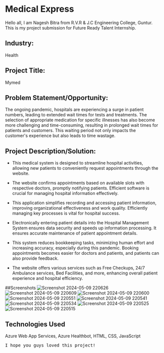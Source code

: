 # Medical Express
Hello all, I am Nagesh Bitra from R.V.R & J.C Engineering College, Guntur. 
This is my project submission for Future Ready Talent Internship.

## Industry:
Health

## Project Title:
Mymed

## Problem Statement/Opportunity:

 The ongoing pandemic, hospitals are experiencing a surge in patient numbers, leading to extended wait times for tests and treatments. The selection of appropriate medication for specific illnesses has also become more challenging and time-consuming, resulting in prolonged wait times for patients and customers. This waiting period not only impacts the customer's experience but also leads to time wastage. 

## Project Description/Solution:
- This medical system is designed to streamline hospital activities, allowing new patients to conveniently request appointments through the website.

- The website confirms appointments based on available slots with respective doctors, promptly notifying patients. Efficient software is crucial for managing hospital information effectively.
- This application simplifies recording and accessing patient information, improving organizational effectiveness and work quality. Efficiently managing key processes is vital for hospital success.
- Electronically entering patient details into the Hospital Management System ensures data security and speeds up information processing. It ensures accurate maintenance of patient appointment details.
- This system reduces bookkeeping tasks, minimizing human effort and increasing accuracy, especially during this pandemic. Booking appointments becomes easier for  doctors and patients, and patients can also provide feedback.
- The website offers various services such as Free Checkups, 24/7 Ambulance services, Bed Facilities, and more, enhancing overall patient experience and hospital efficiency.

##Screenshots
![Screenshot 2024-05-09 220626](https://github.com/nagesh-bi/Mymed/assets/134669585/58a658fc-e48f-4218-80c8-28565700dd24)
![Screenshot 2024-05-09 220609](https://github.com/nagesh-bi/Mymed/assets/134669585/321c0df4-d90e-4201-8aff-1cf2594d5ee5)
![Screenshot 2024-05-09 220600](https://github.com/nagesh-bi/Mymed/assets/134669585/583d75b5-cfe9-449e-aa50-a420a9acfe4b)
![Screenshot 2024-05-09 220551](https://github.com/nagesh-bi/Mymed/assets/134669585/14dc157b-428c-4fcd-9fb1-3d7ff37b29fb)
![Screenshot 2024-05-09 220541](https://github.com/nagesh-bi/Mymed/assets/134669585/d484b84d-7ca6-4c0b-ab62-64c4f2297091)
![Screenshot 2024-05-09 220534](https://github.com/nagesh-bi/Mymed/assets/134669585/deb2db16-42db-4dc4-8a6d-53fa778ea0b4)
![Screenshot 2024-05-09 220525](https://github.com/nagesh-bi/Mymed/assets/134669585/a882325d-4c38-4894-971b-3964f4b5dbea)
![Screenshot 2024-05-09 220515](https://github.com/nagesh-bi/Mymed/assets/134669585/6656bd67-634f-4763-83a7-2c5e2f3509f5)


## Technologies Used

Azure Web App Services, Azure Healthbot, HTML, CSS, JavaScript

<pre>I hope you guys loved this project!</pre>
